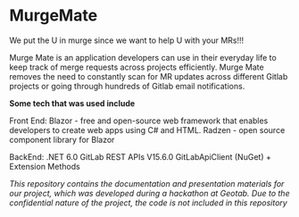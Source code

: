 # MurgeMate
We put the U in murge since we want to help U with your MRs!!!

Murge Mate is an application developers can use in their everyday life to keep track of merge requests across projects efficiently. Murge Mate removes the need to constantly scan for MR updates across different Gitlab projects or going through hundreds of Gitlab email notifications.

**Some tech that was used include**

Front End: 
  Blazor - free and open-source web framework that enables developers to create web apps using C# and HTML.
  Radzen - open source component library for Blazor

BackEnd:
  .NET 6.0
  GitLab REST APIs V15.6.0
  GitLabApiClient (NuGet) + Extension Methods
  
  
  *This repository contains the documentation and presentation materials for our project, which was developed during a hackathon at Geotab. Due to the confidential nature of the project, the code is not included in this repository*
  
